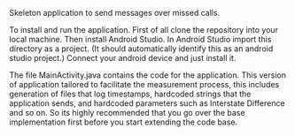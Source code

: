 Skeleton application to send messages over missed calls.

To install and run the application.
First of all clone the repository into your local machine.
Then install Android Studio.
In Android Studio import this directory as a project. (It should automatically identify this as an android studio project.)
Connect your android device and just install it.

The file MainActivity.java contains the code for the application.
This version of application tailored to facilitate the measurement process, this includes generation of files that log timestamps,
hardcoded strings that the application sends, and hardcoded parameters such as Interstate Difference and so on. So its highly
recommended that you go over the base implementation first before you start extending the code base.



